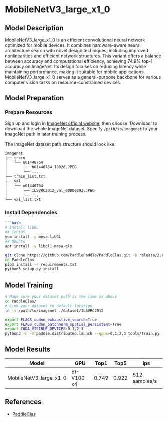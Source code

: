 # MobileNetV3_large_x1_0

## Model Description

MobileNetV3_large_x1_0 is an efficient convolutional neural network optimized for mobile devices. It combines
hardware-aware neural architecture search with novel design techniques, including improved nonlinearities and efficient
network structures. This variant offers a balance between accuracy and computational efficiency, achieving 74.9% top-1
accuracy on ImageNet. Its design focuses on reducing latency while maintaining performance, making it suitable for
mobile applications. MobileNetV3_large_x1_0 serves as a general-purpose backbone for various computer vision tasks on
resource-constrained devices.

## Model Preparation

### Prepare Resources

Sign up and login in [ImageNet official website](https://www.image-net.org/index.php), then choose 'Download' to
download the whole ImageNet dataset. Specify `/path/to/imagenet` to your ImageNet path in later training process.

The ImageNet dataset path structure should look like:

```bash
imagenet
├── train
│   └── n01440764
│       ├── n01440764_10026.JPEG
│       └── ...
├── train_list.txt
├── val
│   └── n01440764
│       ├── ILSVRC2012_val_00000293.JPEG
│       └── ...
└── val_list.txt
```

### Install Dependencies

```bash
```bash
# Install libGL
## CentOS
yum install -y mesa-libGL
## Ubuntu
apt install -y libgl1-mesa-glx

git clone https://github.com/PaddlePaddle/PaddleClas.git -b release/2.6 --depth=1
cd PaddleClas
pip3 install -r requirements.txt
python3 setup.py install
```

## Model Training

```bash
# Make sure your dataset path is the same as above
cd PaddleClas/
# Link your dataset to default location
ln -s /path/to/imagenet ./dataset/ILSVRC2012

export FLAGS_cudnn_exhaustive_search=True
export FLAGS_cudnn_batchnorm_spatial_persistent=True
export CUDA_VISIBLE_DEVICES=0,1,2,3
python3 -u -m paddle.distributed.launch --gpus=0,1,2,3 tools/train.py -c ppcls/configs/ImageNet/MobileNetV3/MobileNetV3_large_x1_0.yaml -o Arch.pretrained=False -o Global.device=gpu
```

## Model Results

| Model                  | GPU        | Top1  | Top5  | ips           |
|------------------------|------------|-------|-------|---------------|
| MobileNetV3_large_x1_0 | BI-V100 x4 | 0.749 | 0.922 | 512 samples/s |

## References

- [PaddleClas](https://github.com/PaddlePaddle/PaddleClas)
